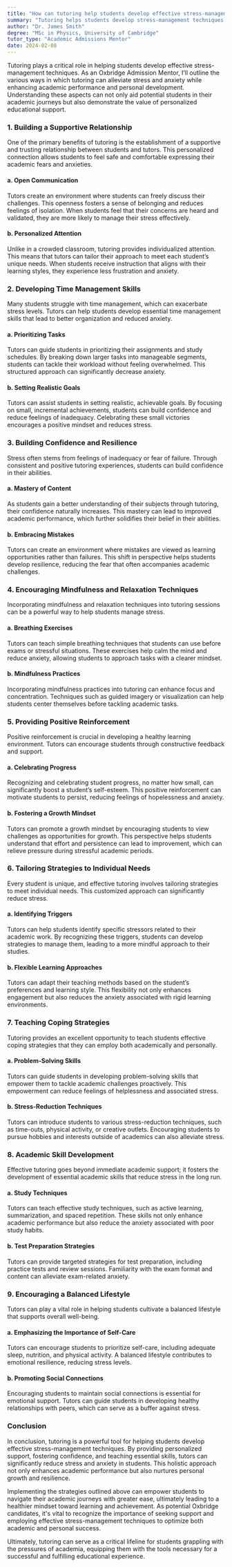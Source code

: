 ```yaml
---
title: "How can tutoring help students develop effective stress-management techniques?"
summary: "Tutoring helps students develop stress-management techniques by providing support, enhancing academic performance, and fostering personal growth."
author: "Dr. James Smith"
degree: "MSc in Physics, University of Cambridge"
tutor_type: "Academic Admissions Mentor"
date: 2024-02-08
---
```


Tutoring plays a critical role in helping students develop effective stress-management techniques. As an Oxbridge Admission Mentor, I’ll outline the various ways in which tutoring can alleviate stress and anxiety while enhancing academic performance and personal development. Understanding these aspects can not only aid potential students in their academic journeys but also demonstrate the value of personalized educational support.

### 1. Building a Supportive Relationship

One of the primary benefits of tutoring is the establishment of a supportive and trusting relationship between students and tutors. This personalized connection allows students to feel safe and comfortable expressing their academic fears and anxieties.

#### a. Open Communication
Tutors create an environment where students can freely discuss their challenges. This openness fosters a sense of belonging and reduces feelings of isolation. When students feel that their concerns are heard and validated, they are more likely to manage their stress effectively.

#### b. Personalized Attention
Unlike in a crowded classroom, tutoring provides individualized attention. This means that tutors can tailor their approach to meet each student’s unique needs. When students receive instruction that aligns with their learning styles, they experience less frustration and anxiety.

### 2. Developing Time Management Skills

Many students struggle with time management, which can exacerbate stress levels. Tutors can help students develop essential time management skills that lead to better organization and reduced anxiety.

#### a. Prioritizing Tasks
Tutors can guide students in prioritizing their assignments and study schedules. By breaking down larger tasks into manageable segments, students can tackle their workload without feeling overwhelmed. This structured approach can significantly decrease anxiety.

#### b. Setting Realistic Goals
Tutors can assist students in setting realistic, achievable goals. By focusing on small, incremental achievements, students can build confidence and reduce feelings of inadequacy. Celebrating these small victories encourages a positive mindset and reduces stress.

### 3. Building Confidence and Resilience

Stress often stems from feelings of inadequacy or fear of failure. Through consistent and positive tutoring experiences, students can build confidence in their abilities.

#### a. Mastery of Content
As students gain a better understanding of their subjects through tutoring, their confidence naturally increases. This mastery can lead to improved academic performance, which further solidifies their belief in their abilities.

#### b. Embracing Mistakes
Tutors can create an environment where mistakes are viewed as learning opportunities rather than failures. This shift in perspective helps students develop resilience, reducing the fear that often accompanies academic challenges.

### 4. Encouraging Mindfulness and Relaxation Techniques

Incorporating mindfulness and relaxation techniques into tutoring sessions can be a powerful way to help students manage stress.

#### a. Breathing Exercises
Tutors can teach simple breathing techniques that students can use before exams or stressful situations. These exercises help calm the mind and reduce anxiety, allowing students to approach tasks with a clearer mindset.

#### b. Mindfulness Practices
Incorporating mindfulness practices into tutoring can enhance focus and concentration. Techniques such as guided imagery or visualization can help students center themselves before tackling academic tasks.

### 5. Providing Positive Reinforcement

Positive reinforcement is crucial in developing a healthy learning environment. Tutors can encourage students through constructive feedback and support.

#### a. Celebrating Progress
Recognizing and celebrating student progress, no matter how small, can significantly boost a student’s self-esteem. This positive reinforcement can motivate students to persist, reducing feelings of hopelessness and anxiety.

#### b. Fostering a Growth Mindset
Tutors can promote a growth mindset by encouraging students to view challenges as opportunities for growth. This perspective helps students understand that effort and persistence can lead to improvement, which can relieve pressure during stressful academic periods.

### 6. Tailoring Strategies to Individual Needs

Every student is unique, and effective tutoring involves tailoring strategies to meet individual needs. This customized approach can significantly reduce stress.

#### a. Identifying Triggers
Tutors can help students identify specific stressors related to their academic work. By recognizing these triggers, students can develop strategies to manage them, leading to a more mindful approach to their studies.

#### b. Flexible Learning Approaches
Tutors can adapt their teaching methods based on the student’s preferences and learning style. This flexibility not only enhances engagement but also reduces the anxiety associated with rigid learning environments.

### 7. Teaching Coping Strategies

Tutoring provides an excellent opportunity to teach students effective coping strategies that they can employ both academically and personally.

#### a. Problem-Solving Skills
Tutors can guide students in developing problem-solving skills that empower them to tackle academic challenges proactively. This empowerment can reduce feelings of helplessness and associated stress.

#### b. Stress-Reduction Techniques
Tutors can introduce students to various stress-reduction techniques, such as time-outs, physical activity, or creative outlets. Encouraging students to pursue hobbies and interests outside of academics can also alleviate stress.

### 8. Academic Skill Development

Effective tutoring goes beyond immediate academic support; it fosters the development of essential academic skills that reduce stress in the long run.

#### a. Study Techniques
Tutors can teach effective study techniques, such as active learning, summarization, and spaced repetition. These skills not only enhance academic performance but also reduce the anxiety associated with poor study habits.

#### b. Test Preparation Strategies
Tutors can provide targeted strategies for test preparation, including practice tests and review sessions. Familiarity with the exam format and content can alleviate exam-related anxiety.

### 9. Encouraging a Balanced Lifestyle

Tutors can play a vital role in helping students cultivate a balanced lifestyle that supports overall well-being.

#### a. Emphasizing the Importance of Self-Care
Tutors can encourage students to prioritize self-care, including adequate sleep, nutrition, and physical activity. A balanced lifestyle contributes to emotional resilience, reducing stress levels.

#### b. Promoting Social Connections
Encouraging students to maintain social connections is essential for emotional support. Tutors can guide students in developing healthy relationships with peers, which can serve as a buffer against stress.

### Conclusion

In conclusion, tutoring is a powerful tool for helping students develop effective stress-management techniques. By providing personalized support, fostering confidence, and teaching essential skills, tutors can significantly reduce stress and anxiety in students. This holistic approach not only enhances academic performance but also nurtures personal growth and resilience.

Implementing the strategies outlined above can empower students to navigate their academic journeys with greater ease, ultimately leading to a healthier mindset toward learning and achievement. As potential Oxbridge candidates, it's vital to recognize the importance of seeking support and employing effective stress-management techniques to optimize both academic and personal success. 

Ultimately, tutoring can serve as a critical lifeline for students grappling with the pressures of academia, equipping them with the tools necessary for a successful and fulfilling educational experience.
    